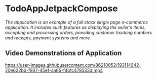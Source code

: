 # TodoAppJetpackCompose

_The application is an example of a full stack single page e-commerce application. It includes such features as displaying the seller's items, accepting and processing orders, providing customer tracking numbers and receipts, payment systems and more._ <br>

## Video Demonstrations of Application

https://user-images.githubusercontent.com/86210052/193114942-20e622bd-f937-45e1-aa65-f4bfc479533d.mp4

